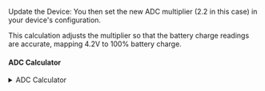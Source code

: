 
Update the Device: You then set the new ADC multiplier (2.2 in this case) in your device's configuration.

This calculation adjusts the multiplier so that the battery charge readings are accurate, mapping 4.2V to 100% battery charge.

#### ADC Calculator

<div class="no-print">
  <details>
    <summary>ADC Calculator</summary>
    <div>
      <Admonition type="info">
        <p>This calibration method only maps 4.2V to Battery Charge Percent 100%, and does not address the potential non-linearities of the ADC.</p>
      </Admonition>
      <table>
        <tr>
          <td>Device:</td>
          <td>
            <select id="deviceSelect" onchange="updateAdcMultiplier()">
              <option value="chatter2" data-multiplier="5.0">chatter2</option>
              <option value="diy" data-multiplier="1.85">diy</option>
              <option value="esp32-s3-pico" data-multiplier="3.1">esp32-s3-pico</option>
              <option value="heltec_v1" data-multiplier="3.2">heltec_v1</option>
              <option value="heltec_v2" data-multiplier="3.2">heltec_v2</option>
              <option value="heltec_v3" data-multiplier="4.9">heltec_v3</option>
              <option value="heltec_wsl_v3" data-multiplier="4.9">heltec_wsl_v3</option>
              <option value="heltec_wireless_paper" data-multiplier="2.0">heltec_wireless_paper</option>
              <option value="heltec_wireless_tracker" data-multiplier="4.9">heltec_wireless_tracker</option>
              <option value="lora_isp4520" data-multiplier="1.436">lora_isp4520</option>
              <option value="m5stack_coreink" data-multiplier="5.0">m5stack_coreink</option>
              <option value="nano-g1-explorer" data-multiplier="2.0">nano-g1-explorer</option>
              <option value="nano-g2-ultra" data-multiplier="2.0">nano-g2-ultra</option>
              <option value="picomputer-s3" data-multiplier="3.1">picomputer-s3</option>
              <option value="rak4631" data-multiplier="1.73">rak4631</option>
              <option value="rpipico" data-multiplier="3.1">rpipico</option>
              <option value="rpipicow" data-multiplier="3.1">rpipicow</option>
              <option value="station-g1" data-multiplier="6.45">station-g1</option>
              <option value="station-g2" data-multiplier="4.0">station-g2</option>
              <option value="tlora_v2_1_16" data-multiplier="2.0">tlora_v2_1_16</option>
              <option value="tlora_v2_1_18" data-multiplier="2.11">tlora_v2_1_18</option>
              <option value="tlora_t3s3_v1" data-multiplier="2.11">tlora_t3s3_v1</option>
              <option value="t-deck" data-multiplier="2.11">t-deck</option>
              <option value="t-echo" data-multiplier="2.0">t-echo</option>
            </select>
          </td>
        </tr>
        <tr>
          <td>Battery Voltage (V):</td>
          <td><input type="text" id="batteryVoltage" value="3.82" /></td>
        </tr>
        <tr>
          <td>Current Adc Multiplier:</td>
          <td><input type="text" id="operativeAdcMultiplier" value="5.0" /></td>
        </tr>
        <tr>
          <td>Calculated New Operative Adc Multiplier:</td>
          <td><input type="text" id="newOperativeAdcMultiplier" value="5.0" disabled="disabled" /></td>
        </tr>
        <tr>
          <td></td>
          <td>
            <button class="button button--outline button--lg cta--button" onclick="calculateNewMultiplier()">Calculate</button>
          </td>
        </tr>
      </table>
      <script>
        function updateAdcMultiplier() {
          var select = document.getElementById('deviceSelect');
          var multiplier = select.options[select.selectedIndex].getAttribute('data-multiplier');
          document.getElementById('operativeAdcMultiplier').value = multiplier;
        }

        function calculateNewMultiplier() {
          var batteryVoltage = parseFloat(document.getElementById('batteryVoltage').value);
          var currentAdcMultiplier = parseFloat(document.getElementById('operativeAdcMultiplier').value);

          if (isNaN(batteryVoltage) || batteryVoltage <= 0 || isNaN(currentAdcMultiplier) || currentAdcMultiplier < 2 || currentAdcMultiplier > 6) {
            alert("Please enter valid numbers within the specified ranges.");
            return;
          }

          var targetVoltage = 4.19;
          var newAdcMultiplier = currentAdcMultiplier * (targetVoltage / batteryVoltage);

          document.getElementById('newOperativeAdcMultiplier').value = newAdcMultiplier.toFixed(3);
        }
      </script>
    </div>
  </details>
</div>
